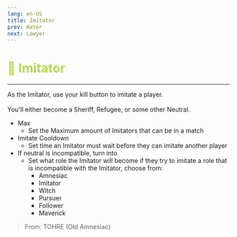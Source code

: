 ```yaml
---
lang: en-US
title: Imitator
prev: Hater
next: Lawyer
---
```


# <font color="#b3d94c">👥 <b>Imitator</b></font> <Badge text="Benign" type="tip" vertical="middle"/>
---

As the Imitator, use your kill button to imitate a player.<br><br>
You'll either become a Sheriff, Refugee, or some other Neutral.<br>
* Max
  * Set the Maximum amount of Imitators that can be in a match
* Imitate Cooldown
  * Set time an Imitator must wait before they can imitate another player
* If neutral is incompatible, turn into
  * Set what role the Imitator will become if they try to imitate a role that is incompatible with the Imitator, choose from:
    * Amnesiac
    * Imitator
    * Witch
    * Pursuer
    * Follower
    * Maverick

> From: TOHRE (Old Amnesiac)